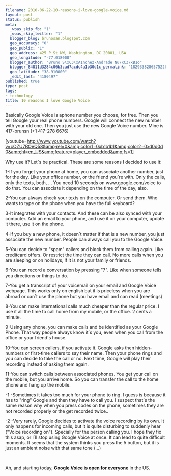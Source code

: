 ```yaml
--- 
filename: 2010-06-22-10-reasons-i-love-google-voice.md
layout: post
status: publish
meta: 
  _wpas_skip_fb: "1"
  _wpas_skip_twitter: "1"
  blogger_blog: brunosan.blogspot.com
  geo_accuracy: "0"
  geo_public: "1"
  geo_address: 425 P St NW, Washington, DC 20001, USA
  geo_longitude: "-77.018000"
  blogger_author: "Bruno S\xC3\xA1nchez-Andrade Nu\xC3\xB1o"
  blogger_84811d3284c06b3cad7acdc4a1b30d1c_permalink: "1829338286575226404"
  geo_latitude: "38.910000"
  _edit_last: "4180497"
published: true
type: post
tags: 
- technology
title: 10 reasons I love Google Voice
---
```

Basically Google Voice is aphone number you choose, for free. Then you tell Google your real phone numbers. Google will connect the new number with your old one. Then you just use the new Google Voice number. Mine is 417-brunsn (+1 417-278 6676)

[youtube=http://www.youtube.com/watch?v=cOZU7BOeQ58&amp;rel=0&amp;color1=0xb1b1b1&amp;color2=0xd0d0d0&amp;hl=en_US&amp;feature=player_embedded&amp;fs=1]

Why use it? Let´s be practical. These are some reasons I decided to use it:

<!--more-->1-If you forget your phone at home, you can associate another number, just for the day. Like your office number, or the friend you´re with. Only the calls, only the texts, both, ... You need 10 seconds on www.google.com/voice to do that. You can associate it depending on the time of the day, also.

2-You can always check your texts on the computer. Or send them. Who wants to type on the phone when you have the full keyboard?

3-It integrates with your contacts. And these can be also synced with your computer. Add an email to your phone, and use it on your computer, update it there, use it on the phone.

4-If you buy a new phone, it doesn´t matter if that is a new number, you just associate the new number. People can always call you to the Google Voice.

5-You can decide to "spam" callers and block them from calling again. Like creditcard offers. Or restrict the time they can call. No more calls when you are sleeping or on holidays, if it is not your family or friends.

6-You can record a conversation by pressing "7". Like when someone tells you directions or things to do.

7-You get a transcript of your voicemail on your email and Google Voice webpage. This works only on english but it is priceless when you are abroad or can´t use the phone but you have email and can read (meetings)

8-You can make international calls much cheaper than the regular price. I use it all the time to call home from my mobile, or the office. 2 cents a minute.

9-Using any phone, you can make calls and be identified as your Google Phone. That way people always know it´s you, even when you call from the office or your friend´s house.

10-You can screen callers, if you activate it. Google asks then hidden-numbers or first-time callers to say their name. Then your phone rings and you can decide to take the call or no. Next time, Google will play their recording instead of asking them again.

11-You can switch calls between associated phones. You get your call on the mobile, but you arrive home. So you can transfer the call to the home phone and hang up the mobile.

-1 -Sometimes it takes too much for your phone to ring. I guess is because it has to "ring" Google and then they have to call you. I suspect that´s the same reason why when you press codes on the phone, sometimes they are not recorded properly or the get recorded twice..

-2 -Very rarely, Google decides to activate the voice recording by its own. It only happens for incoming calls, but it is quite disturbing to suddenly hear ("Voice recording on"). Specially for the person calling you. I hope they fix this asap, or I´ll stop using Google Voice at once. It can lead to quite difficult moments. It seems that the system thinks you press the 5 button, but it is just an ambient noise with that same tone (...)

&nbsp;

Ah, and starting today, <a href="http://googlevoiceblog.blogspot.com/2010/06/google-voice-for-everyone.html"><strong>Google Voice is open for everyone</strong></a> in the US.
